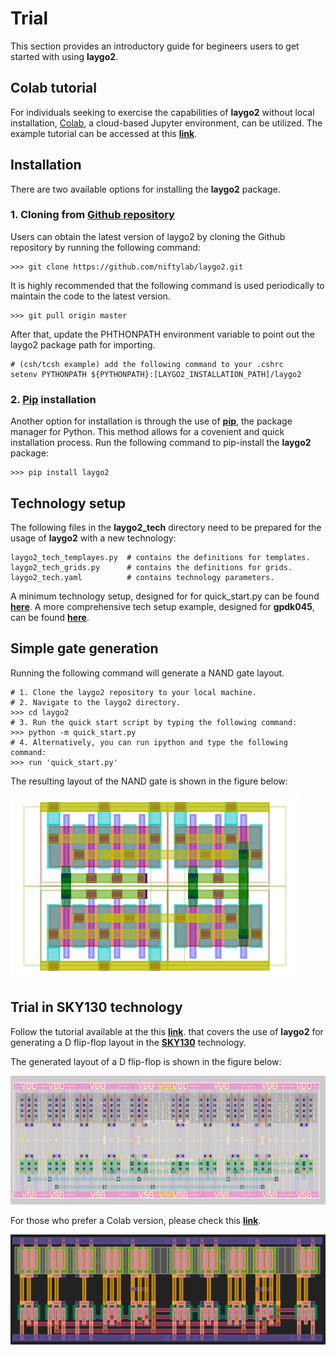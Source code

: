 # Trial

This section provides an introductory guide for begineers users to get
 started with using **laygo2**.

<!--
* **[Quick installation and setup](#Quick-Installation-and-Setup)** describes the installation and set up procedure of 
laygo in linux environments.
* **[Technology setup](#Technology-Setup)** illustrates how to set up laygo2 for new technology nodes.
* **[simple-gates](#Simple-Gates)**: introduces layout generators for simple logic gates.
-->

## Colab tutorial

For individuals seeking to exercise the capabilities of **laygo2** 
without local installation, [Colab](https://colab.research.google.com/), 
a cloud-based Jupyter environment, can be utilized. 
The example tutorial can be accessed at this 
**[link](https://colab.research.google.com/drive/1tpuUvqb6BujzZI6RBf2cFdAfMqBsxpep?usp=sharing)**.

## Installation 

There are two available options for installing the **laygo2** package.

### 1. Cloning from **[Github repository](https://github.com/niftylab/laygo2.git)**

Users can obtain the latest version of laygo2 by cloning the Github 
repository by running the following command:

    >>> git clone https://github.com/niftylab/laygo2.git

It is highly recommended that the following command is used periodically to maintain the code to the latest version.

    >>> git pull origin master

After that, update the PHTHONPATH environment variable to point out the laygo2 package path for importing.

    # (csh/tcsh example) add the following command to your .cshrc
    setenv PYTHONPATH ${PYTHONPATH}:[LAYGO2_INSTALLATION_PATH]/laygo2

### 2. **[Pip](https://pypi.org/project/laygo2)** installation

Another option for installation is through the use of **[pip](https://pypi.org)**, the package manager for Python. This method allows for a 
covenient and quick installation process.
Run the following command to pip-install the **laygo2** package:

    >>> pip install laygo2

## Technology setup

The following files in the **laygo2_tech** directory need to be 
prepared for the usage of **laygo2** with a new technology:

    laygo2_tech_templayes.py  # contains the definitions for templates.
    laygo2_tech_grids.py      # contains the definitions for grids.
    laygo2_tech.yaml          # contains technology parameters.

A minimum technology setup, designed for for quick_start.py can be 
found **[here](https://github.com/niftylab/laygo2/tree/master/laygo2/examples/laygo2_tech)**.
A more comprehensive tech setup example, designed for **gpdk045**,
 can be found **[here](https://github.com/niftylab/laygo2_workspace_gpdk045/tree/master/laygo2_tech_example)**.

## Simple gate generation

Running the following command will generate a NAND gate layout.

    # 1. Clone the laygo2 repository to your local machine.
    # 2. Navigate to the laygo2 directory.
    >>> cd laygo2 
    # 3. Run the quick start script by typing the following command:
    >>> python -m quick_start.py
    # 4. Alternatively, you can run ipython and type the following command:
    >>> run 'quick_start.py'
    
The resulting layout of the NAND gate is shown in the figure below:

![laygo2 nand gate](../assets/img/user_guide_nandgate.png "laygo2 NAND gate layout")

## Trial in SKY130 technology

Follow the tutorial available at the this 
**[link](https://laygo2-sky130-docs.readthedocs.io/en/latest/)**.
that covers the use of **laygo2** for generating a D flip-flop layout 
in the **[SKY130](https://skywater-pdk.readthedocs.io/en/main/)** 
technology.

The generated layout of a D flip-flop is shown in the figure below:

![sky130 dff2x](../assets/img/trial_sky130_dff.png "sky130 dff2x")

For those who prefer a Colab version, please check this **[link](https://colab.research.google.com/drive/1dToEQe7500TUNOPN2aPTJGRgcbbNsqhj?usp=sharing)**.

![sky130 dff2x colab](../assets/img/trial_sky130_dff_colab.png "sky130 dff2x colab")
